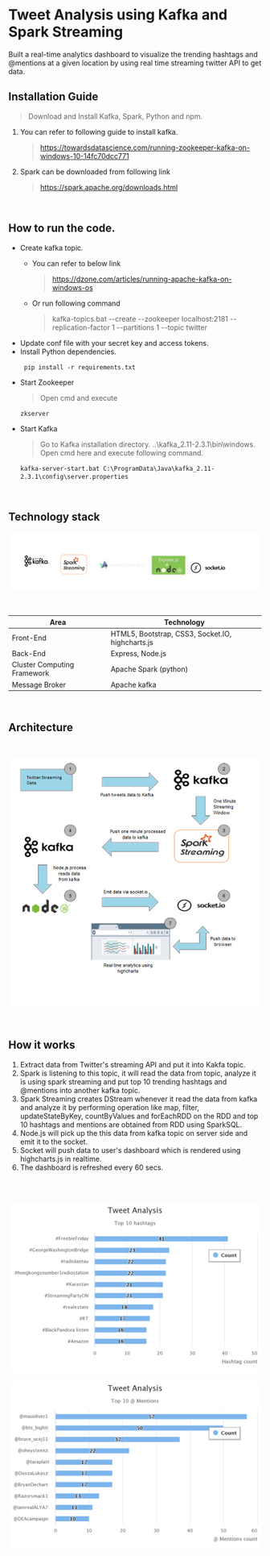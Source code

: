 # Tweet Analysis using Kafka and Spark Streaming

Built a real-time analytics dashboard to visualize the trending hashtags and @mentions at a given location by using real time streaming twitter API to get data.

## Installation Guide

> Download and Install Kafka, Spark, Python and npm. 
<ol>
<li> You can refer to following guide to install kafka. </li>  

> https://towardsdatascience.com/running-zookeeper-kafka-on-windows-10-14fc70dcc771

<li> Spark can be downloaded from following link </li>

> https://spark.apache.org/downloads.html

</ol>

<br>

##  How to run the code.

<ul>
<li> Create kafka topic. </li>
<ul>
<li> You can refer to below link </li>

> https://dzone.com/articles/running-apache-kafka-on-windows-os

<li> Or run following command </li>

> kafka-topics.bat --create --zookeeper localhost:2181 --replication-factor 1 --partitions 1 --topic twitter

</ul>

<li> Update conf file with your secret key and access tokens. </li>

<li> Install Python dependencies. </li>

```
 pip install -r requirements.txt
```

<li> Start Zookeeper </li>

> Open cmd and execute

```
zkserver
```

<li> Start Kafka </li>

> Go to Kafka installation directory. ..\kafka_2.11-2.3.1\bin\windows. Open cmd here and execute following command.

```
kafka-server-start.bat C:\ProgramData\Java\kafka_2.11-2.3.1\config\server.properties
```


</ul>
</ul>
<br>

## Technology stack

![stack](stack.png)

</br> 

<table>
<thead>
<tr>
<th>Area</th>
<th>Technology</th>
</tr>
</thead>
<tbody>
	<tr>
		<td>Front-End</td>
		<td> HTML5, Bootstrap, CSS3, Socket.IO, highcharts.js </td>
	</tr>
	<tr>
		<td>Back-End</td>
		<td>Express, Node.js</td>
	</tr>
    <tr>
		<td>Cluster Computing Framework</td>
		<td>Apache Spark (python)</td>
	</tr>
	<tr>
		<td>Message Broker</td>
		<td>Apache kafka</td>
	</tr>
</tbody>
</table>

</br>

## Architecture

</br>

![architecture](architecture.png)

</br>

## How it works
<ol>
    <li>Extract data from Twitter's streaming API and put it into Kakfa topic.</li>
    <li>Spark is listening to this topic, it will read the data from topic, analyze it is using spark streaming and put top 10 trending hashtags and @mentions into another kafka topic.</li>
    <li>Spark Streaming creates DStream whenever it read the data from kafka and analyze it by performing operation like map, filter, updateStateByKey, countByValues and forEachRDD on the RDD and top 10 hashtags and mentions are obtained from RDD using SparkSQL.</li>
    <li>Node.js will pick up the this data from kafka topic on server side and emit it to the socket.</li>
    <li>Socket will push data to user's dashboard which is rendered using highcharts.js in realtime.</li>
    <li>The dashboard is refreshed every 60 secs.</li>
</ol>

</br>

</br>

![hashtags](hashtags.png)

![mentions](mentions.png)
